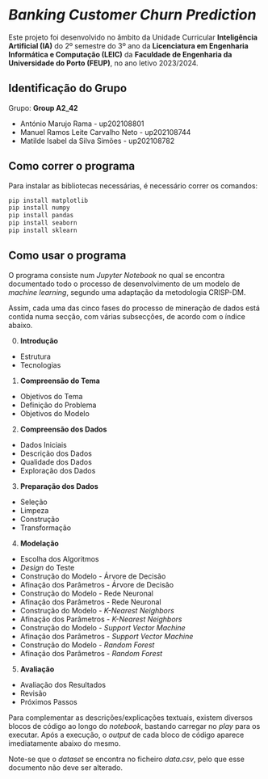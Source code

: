 # *Banking Customer Churn Prediction*

Este projeto foi desenvolvido no âmbito da Unidade Curricular **Inteligência Artificial (IA)** do 2º semestre do 3º ano da **Licenciatura em Engenharia Informática e Computação (LEIC)** da **Faculdade de Engenharia da Universidade do Porto (FEUP)**, no ano letivo 2023/2024.

## Identificação do Grupo

Grupo: **Group A2_42**

* António Marujo Rama - up202108801
* Manuel Ramos Leite Carvalho Neto - up202108744
* Matilde Isabel da Silva Simões - up202108782

## Como correr o programa

Para instalar as bibliotecas necessárias, é necessário correr os comandos:
```bash
pip install matplotlib
pip install numpy
pip install pandas
pip install seaborn
pip install sklearn
```

## Como usar o programa

O programa consiste num *Jupyter Notebook* no qual se encontra documentado todo o processo de desenvolvimento de um modelo de *machine learning*, segundo uma adaptação da metodologia CRISP-DM.

Assim, cada uma das cinco fases do processo de mineração de dados está contida numa secção, com várias subsecções, de acordo com o índice abaixo.

0. **Introdução**
- Estrutura
- Tecnologias
1. **Compreensão do Tema**
- Objetivos do Tema
- Definição do Problema
- Objetivos do Modelo
2. **Compreensão dos Dados**
- Dados Iniciais
- Descrição dos Dados
- Qualidade dos Dados
- Exploração dos Dados
3. **Preparação dos Dados**
- Seleção
- Limpeza
- Construção
- Transformação
4. **Modelação**
- Escolha dos Algoritmos
- *Design* do Teste
- Construção do Modelo - Árvore de Decisão
- Afinação dos Parâmetros - Árvore de Decisão
- Construção do Modelo - Rede Neuronal
- Afinação dos Parâmetros - Rede Neuronal
- Construção do Modelo - *K-Nearest Neighbors*
- Afinação dos Parâmetros - *K-Nearest Neighbors*
- Construção do Modelo - *Support Vector Machine*
- Afinação dos Parâmetros - *Support Vector Machine*
- Construção do Modelo - *Random Forest*
- Afinação dos Parâmetros - *Random Forest*
5. **Avaliação**
- Avaliação dos Resultados
- Revisão
- Próximos Passos

Para complementar as descrições/explicações textuais, existem diversos blocos de código ao longo do *notebook*, bastando carregar no *play* para os executar. Após a execução, o *output* de cada bloco de código aparece imediatamente abaixo do mesmo.

Note-se que o *dataset* se encontra no ficheiro *data.csv*, pelo que esse documento não deve ser alterado.
